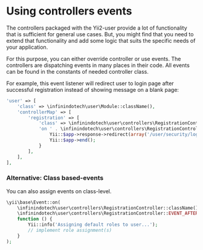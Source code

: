 # Using controllers events

The controllers packaged with the Yii2-user provide a lot of functionality that is sufficient for general use cases. But,
you might find that you need to extend that functionality and add some logic that suits the specific needs of your
application.

For this purpose, you can either override controller or use events. The controllers are dispatching events in many
places in their code. All events can be found in the constants of needed controller class.

For example, this event listener will redirect user to login page after successful registration instead of showing
message on a blank page:

```php
'user' => [
    'class' => \infinindotech\user\Module::className(),
    'controllerMap' => [
        'registration' => [
            'class' => \infinindotech\user\controllers\RegistrationController::className(),
            'on ' . \infinindotech\user\controllers\RegistrationController::EVENT_AFTER_REGISTER => function ($e) {
                Yii::$app->response->redirect(array('/user/security/login'))->send();
                Yii::$app->end();
            }
        ],
    ],
],
```

### Alternative: Class based-events

You can also assign events on class-level.

```php
\yii\base\Event::on(
    \infinindotech\user\controllers\RegistrationController::className(),
    \infinindotech\user\controllers\RegistrationController::EVENT_AFTER_CONFIRM,
    function () {        
        Yii::info('Assigning default roles to user...');
        // implement role assignment(s)
    }
);
```
